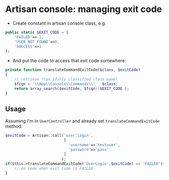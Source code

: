 # Artisan console: managing exit code

- Create constant in artisan console class, e.g:

```php
public static $EXIT_CODE = [
    'FAILED'=>-1,
    'USER_NOT_FOUND'=>0,
    'SUCCESS'=>1
];
```

- And put the code to access that exit code somewhere:

```php
private function translateCommandExitCode($class, $exitCode)
{	
	// retrieve fcqn (fully classified class name)
	$fcqn = '\\App\\Console\\Commands\\' . $class;
    return array_search($exitCode, $fcqn::$EXIT_CODE );
}
```

## Usage
Assuming I'm in `UserController` and already set `translateCommandExitCode` method:
```php
$exitCode = Artisan::call('user:login',
                          [
                            'username'=>'testuser',
                            'password'=>'pass'
                          ]
                         );
if($this->translateCommandExitCode('UserLogin',$exitCode) == 'FAILED'){
    // do code when exit code is FAILED
}
```